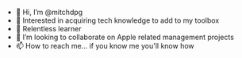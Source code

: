 - 👋 Hi, I’m @mitchdpg
- 👀 Interested in acquiring tech knowledge to add to my toolbox
- 🌱 Relentless learner
-    I’m looking to collaborate on Apple related management projects
- 📫 How to reach me... if you know me you'll know how

<!---
mitchdpg/mitchdpg is a ✨ special ✨ repository because its `README.md` (this file) appears on your GitHub profile.
You can click the Preview link to take a look at your changes.
--->
